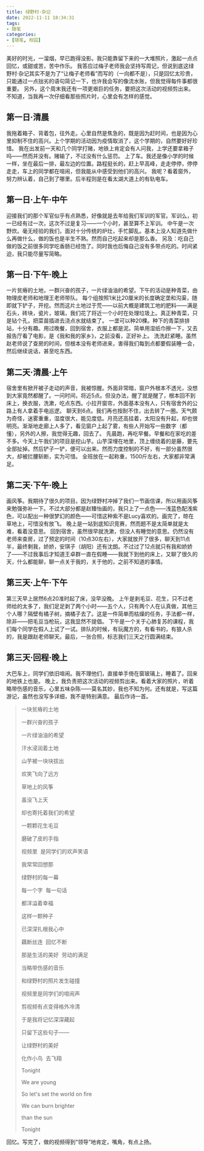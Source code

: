 ```yaml
---
title: 绿野村·杂记
date: 2022-11-11 18:34:31
tags:
- 随笔
categories:
- [随笔, 校园]
---
```


美好的时光，一溜烟，早已跑得没影。我只能靠留下来的一大堆照片，激起一点点回忆，或甜或苦，苦中作乐。
我答应过梅子老师我会坚持写周记，但说到底这绿野村·杂记其实不是为了“让梅子老师看”而写的（一向都不是），只是回忆太珍贵，只能通过一点拙劣的语句简记一下，也许我会写的像流水账，但我觉得每件事都很重要。
另外，这个周末我还有一项更艰巨的任务，要把这次活动的视频剪出来。不知道，当我再一次仔细看那些照片时，心里会有怎样的感觉。

<!--more-->

## 第一日·清晨

我拖着箱子、背着包，往外走。心里自然是焦急的，既是因为赶时间，也是因为心里抑制不住的高兴。上个学期的活动因为疫情取消了，这个学期的，自然要好好珍惜。
我在出发前一天和几个同学打赌，地铁上肯定会有人问我，上学还要拿箱子吗——然而并没有。赌输了，不过没有什么惩罚。
上了车。我还是像小学的时候一样，坐在最后一排，最左边的位置。路程挺长的，赶上早高峰，走走停停，停停走走，车上的同学都在喧闹，但我能从中感受到他们的高兴。
我呢？看着窗外，努力辨认着，自己到了哪里。后半程则是在看太湖大道上的有轨电车。

## 第一日·上午·中午

迎接我们的那个军官似乎有点熟悉，好像就是去年给我们军训的军官。军训么，初一已经有过一次，这次不过是复习——一个小时，甚至算不上军训。
中午是一次野炊。毫无经验的我们，面对十分传统的炉灶，手忙脚乱。基本上没人知道先做什么再做什么，做的饭也是半生不熟。然而自己吃起来却是那么香。
另及：吃自己做的饭之前很多同学吃香肠已经饱了。同时我也后悔自己没有多带点吃的。时间紧迫，我只能尽量写简略。

## 第一日·下午·晚上

一片贫瘠的土地，一群兴奋的孩子，一片绿油油的希望。下午的活动是种青菜，由物理皮老师和地理王老师带队。
每个组按照1米比20厘米的长度确定垄和沟渠，随即就下铲子，开挖。然而这片土地过于荒——以前大概是建筑工地的肥料——满是石头，砖块，瓷片，玻璃，我们花了将近一个小时在处理垃圾上。真正种青菜，只是钻个孔，把菜苗插进去浇点水就结束了。
一垄可以种20棵。种下的青菜排排站，十分有趣。用过晚餐，回到宿舍，衣服上都是泥。简单用湿纸巾擦一下，又去报告厅看了电影，是《我和我的家乡》，之前没看，正好补上。
洗洗赶紧睡。虽然赵老师说了查房的时间，但根本没有老师进来，害得我们每到点都要假装睡一会，然后继续说话，甚至吃东西。

## 第二天·清晨·上午

宿舍里有掀开被子走动的声音，我被惊醒。外面非常暗，窗户外根本不透光，没想到大家竟然都醒了。一问时间，将近5点。但没办法，醒了就是醒了，根本回不到床上，换衣服，洗漱，吃点东西。小拉开窗帘，外面基本没有人，只有宿舍外的公路上有人拿着手电巡逻。
聊天到6点。我们再也按耐不住，出去转了一圈。天气颇为奇怪，迷雾重重，湿度很大，能见度低。月亮还高挂着，太阳没有升起，却也很明亮。渐渐地走廊上人多了，看见窗户上起了雾，有些人开始写一些数字（都懂），另外的人擦，我觉得无趣，回去了。
先晨跑，再吃早餐。早餐和在家吃的差不多。今天上午我们的项目是挖山芋。山芋深埋在地里，顶上缠绕着的是藤，要先全部扯掉。然后铲子一铲，便可以出来。然而力度控制的不好，有一部分虽然很大，却被拦腰斩断，实为可惜。
全班放在一起称重，1500斤左右，大家都非常满足。

## 第二天·下午·晚上

画风筝。我期待了很久的项目。因为绿野村冲掉了我们一节画信课，所以用画风筝来勉强弥补一下。不过大部分都是赵臻怡画的，我只上了一点色——浅蓝色配浅紫色，可以配出一种很梦幻的颜色——可惜这种紫不是Lucy喜欢的。画完了，晾在草地上，可惜没有放飞。
晚上是一站到底知识竞赛，然而题不是太简单就是太难，看着没意思。
回到宿舍，虽然很早就洗漱，但没人有睡觉的意思。仍然没有老师来查房，过了预定的时间（10点30左右），大家就放开了很多，聊天到11点半，最终剩我，娇娇，安琪子（胡阳）还有沈朗。不过过了12点就只有我和娇娇了——不过我事后才知道王卓群一直在假睡——我就下到他的床上，又聊了很久的天，什么都能聊，聊一点关于我的，关于他的，之前不知道的事情。

## 第三天·上午·下午

第三天早上居然6点20准时起了床，没早没晚。
上午是剥毛豆、花生，只不过老师给的太多了，我们足足剥了两个小时——五个人，只有两个人在认真做，其他三个人哪？隔壁有橘子树，摘橘子去了。这是一件简单而枯燥的任务，手法都一样，除非——把毛豆当枪玩，这我显然不提倡。
下午是一个关于心肺复苏的课程，我们每个同学在假人上试了一试。排队的时候，有玩魔方的，有看书的，有狼人杀的，我是跟赵老师聊天。最后，一张合照，标志我们三天之行圆满结束。

## 第三天·回程·晚上

大巴车上，同学们依旧喧闹。我不理他们，直接单手倚在窗玻璃上，睡着了。回来的地铁上也是。
晚上，我负责把这次活动的视频剪出来。看着大家的照片，听着略带伤感的音乐，心里五味杂陈——莫名其妙，我也不知为何。还有就是，写这篇游记，虽然也没写多详细，我不是特别满意。
最后作诗一首。

> 一块贫瘠的土地
> 
> 一群兴奋的孩子
> 
> 一片绿油油的希望
> 
> 汗水浸润着土地
> 
> 山芋被一块块拔出
> 
> 欢笑飞向了远方
> 
> 草地上的风筝
> 
> 虽没飞上天
> 
> 却也寄托着我们的希望
> 
> 一颗颗花生毛豆
> 
> 磨破了皮的手指
> 
> 视频里  是同学们的欢声笑语
> 
> 我常常回想那
> 
> 绿野村的每一幕
> 
> 每一个字  每一句话
> 
> 都洋溢着幸福
> 
> 这样一颗种子
> 
> 已深深扎根我心中
> 
> 藕断丝连  回忆不断
> 
> 那是生活的美好  劳动的满足
> 
> 当略带伤感的音乐
> 
> 和绿野村的照片发生碰撞
> 
> 视频里是同学们的喧闹声
> 
> 剪视频有点变得格外冷清
> 
> 于是我将记忆深深藏起
> 
> 只留下这些句子——
> 
> 让绿野村的美好
> 
> 化作小鸟  去飞翔
> 
> Tonight
> 
> We are young
> 
> So let's set the world on fire
> 
> We can burn brighter
> 
> than the sun
> 
> Tonight

回忆。写完了，做的视频得到“领导”地肯定，嘴角，有点上扬。
